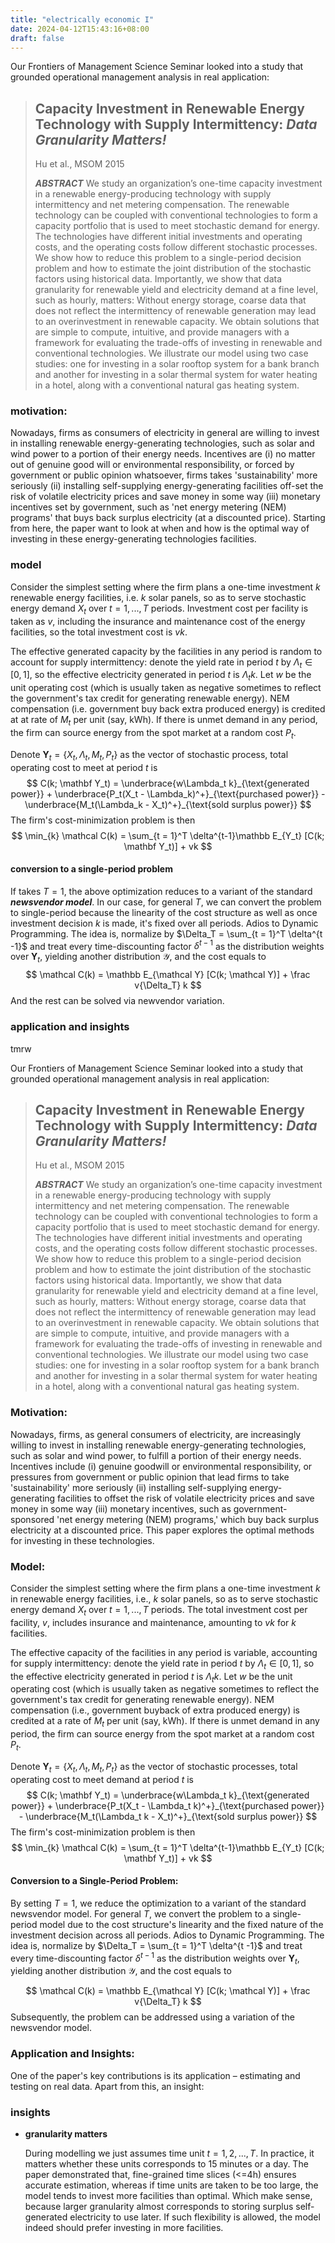 ```yaml
---
title: "electrically economic I"
date: 2024-04-12T15:43:16+08:00
draft: false
---
```


Our Frontiers of Management Science Seminar looked into a study that grounded operational management analysis in real application:

> ## Capacity Investment in Renewable Energy Technology with Supply Intermittency: *Data Granularity Matters!*
>
> Hu et al., MSOM 2015
>
> ***ABSTRACT*** We study an organization’s one-time capacity investment in a renewable energy-producing technology with supply intermittency and net metering compensation. The renewable technology can be coupled with conventional technologies to form a capacity portfolio that is used to meet stochastic demand for energy. The technologies have different initial investments and operating costs, and the operating costs follow different stochastic processes. We show how to reduce this problem to a single-period decision problem and how to estimate the joint distribution of the stochastic factors using historical data. Importantly, we show that data granularity for renewable yield and electricity demand at a fine level, such as hourly, matters: Without energy storage, coarse data that does not reflect the intermittency of renewable generation may lead to an overinvestment in renewable capacity. We obtain solutions that are simple to compute, intuitive, and provide managers with a framework for evaluating the trade-offs of investing in renewable and conventional technologies. We illustrate our model using two case studies: one for investing in a solar rooftop system for a bank branch and another for investing in a solar thermal system for water heating in a hotel, along with a conventional natural gas heating system.

### motivation:

Nowadays, firms as consumers of electricity in general are willing to invest in installing renewable energy-generating technologies, such as solar and wind power to a portion of their energy needs. Incentives are (i) no matter out of genuine good will or environmental responsibility, or forced by government or public opinion whatsoever, firms takes 'sustainability' more seriously (ii) installing self-supplying energy-generating facilities off-set the risk of volatile electricity prices and save money in some way (iii) monetary incentives set by government, such as 'net energy metering (NEM) programs' that buys back surplus electricity (at a discounted price). Starting from here, the paper want to look at when and how is the optimal way of investing in these energy-generating technologies facilities.

### model

Consider the simplest setting where the firm plans a one-time investment $k$  renewable energy facilities, i.e. $k$ solar panels, so as to serve stochastic energy demand $X_t$ over $t = 1, ..., T$ periods. Investment cost per facility is taken as $v$, including the insurance and maintenance cost of the energy facilities, so the total investment cost is $vk$​.

The effective generated capacity by the facilities in any period is random to account for supply intermittency: denote the yield rate in period $t$ by $\Lambda_t\in [0, 1]$, so the effective electricity generated in period $t$ is $\Lambda_t k$. Let $w$ be the unit operating cost (which is usually taken as negative sometimes to reflect the government's tax credit for generating renewable energy). NEM compensation (i.e. government buy back extra produced energy) is credited at at rate of $M_t$ per unit (say, kWh). If there is unmet demand in any period, the firm can source energy from the spot market at a random cost $P_t$.

Denote $\mathbf Y_t = \{X_t, \Lambda_t, M_t, P_t\}$ as the vector of stochastic process, total operating cost to meet at period $t$ is
$$
C(k; \mathbf Y_t) = \underbrace{w\Lambda_t k}_{\text{generated power}} + \underbrace{P_t(X_t - \Lambda_k)^+}_{\text{purchased power}} - \underbrace{M_t(\Lambda_k - X_t)^+}_{\text{sold surplus power}}
$$
The firm's cost-minimization problem is then
$$
\min_{k} \mathcal C(k) = \sum_{t = 1}^T \delta^{t-1}\mathbb E_{Y_t} [C(k; \mathbf Y_t)] + vk
$$

#### conversion to a single-period problem

If takes $T = 1$, the above optimization reduces to a variant of the standard ***newsvendor model***. In our case, for general $T$, we can convert the problem to single-period because the linearity of the cost structure as well as once investment decision $k$ is made, it's fixed over all periods. Adios to Dynamic Programming. The idea is, normalize by $\Delta_T = \sum_{t = 1}^T \delta^{t -1}$ and treat every time-discounting factor $\delta^{t - 1}$ as the distribution weights over $\mathbf Y_t$, yielding another distribution $\mathcal Y$, and the cost equals to
$$
\mathcal C(k) = \mathbb E_{\mathcal Y} [C(k; \mathcal Y)] + \frac v{\Delta_T} k
$$
And the rest can be solved via newvendor variation.

### application and insights

tmrw



Our Frontiers of Management Science Seminar looked into a study that grounded operational management analysis in real application:

> ## Capacity Investment in Renewable Energy Technology with Supply Intermittency: *Data Granularity Matters!*
>
> Hu et al., MSOM 2015
>
> ***ABSTRACT*** We study an organization’s one-time capacity investment in a renewable energy-producing technology with supply intermittency and net metering compensation. The renewable technology can be coupled with conventional technologies to form a capacity portfolio that is used to meet stochastic demand for energy. The technologies have different initial investments and operating costs, and the operating costs follow different stochastic processes. We show how to reduce this problem to a single-period decision problem and how to estimate the joint distribution of the stochastic factors using historical data. Importantly, we show that data granularity for renewable yield and electricity demand at a fine level, such as hourly, matters: Without energy storage, coarse data that does not reflect the intermittency of renewable generation may lead to an overinvestment in renewable capacity. We obtain solutions that are simple to compute, intuitive, and provide managers with a framework for evaluating the trade-offs of investing in renewable and conventional technologies. We illustrate our model using two case studies: one for investing in a solar rooftop system for a bank branch and another for investing in a solar thermal system for water heating in a hotel, along with a conventional natural gas heating system.

### Motivation:

Nowadays, firms, as general consumers of electricity, are increasingly willing to invest in installing renewable energy-generating technologies, such as solar and wind power, to fulfill a portion of their energy needs. Incentives include (i) genuine goodwill or environmental responsibility, or pressures from government or public opinion that lead firms to take 'sustainability' more seriously (ii) installing self-supplying energy-generating facilities to offset the risk of volatile electricity prices and save money in some way (iii) monetary incentives, such as government-sponsored 'net energy metering (NEM) programs,' which buy back surplus electricity at a discounted price. This paper explores the optimal methods for investing in these technologies.

### Model:

Consider the simplest setting where the firm plans a one-time investment $k$ in renewable energy facilities, i.e., $k$ solar panels, so as to serve stochastic energy demand $X_t$ over $t = 1, ..., T$ periods. The total investment cost per facility, $v$, includes insurance and maintenance, amounting to $vk$ for $k$ facilities.

The effective capacity of the facilities in any period is variable, accounting for supply intermittency: denote the yield rate in period $t$ by $\Lambda_t\in [0, 1]$, so the effective electricity generated in period $t$ is $\Lambda_t k$. Let $w$ be the unit operating cost (which is usually taken as negative sometimes to reflect the government's tax credit for generating renewable energy). NEM compensation (i.e., government buyback of extra produced energy) is credited at a rate of $M_t$ per unit (say, kWh). If there is unmet demand in any period, the firm can source energy from the spot market at a random cost $P_t$.

Denote $\mathbf Y_t = \{X_t, \Lambda_t, M_t, P_t\}$ as the vector of stochastic processes, total operating cost to meet demand at period $t$ is
$$
C(k; \mathbf Y_t) = \underbrace{w\Lambda_t k}_{\text{generated power}} + \underbrace{P_t(X_t - \Lambda_t k)^+}_{\text{purchased power}} - \underbrace{M_t(\Lambda_t k - X_t)^+}_{\text{sold surplus power}}
$$
The firm's cost-minimization problem is then
$$
\min_{k} \mathcal C(k) = \sum_{t = 1}^T \delta^{t-1}\mathbb E_{Y_t} [C(k; \mathbf Y_t)] + vk
$$

#### Conversion to a Single-Period Problem:

By setting $T = 1$, we reduce the optimization to a variant of the standard newsvendor model. For general $T$​, we convert the problem to a single-period model due to the cost structure's linearity and the fixed nature of the investment decision across all periods. Adios to Dynamic Programming. The idea is, normalize by $\Delta_T = \sum_{t = 1}^T \delta^{t -1}$ and treat every time-discounting factor $\delta^{t - 1}$ as the distribution weights over $\mathbf Y_t$, yielding another distribution $\mathcal Y$, and the cost equals to

$$
\mathcal C(k) = \mathbb E_{\mathcal Y} [C(k; \mathcal Y)] + \frac v{\Delta_T} k
$$
Subsequently, the problem can be addressed using a variation of the newsvendor model.

### Application and Insights:

One of the paper's key contributions is its application – estimating and testing on real data. Apart from this, an insight:

### insights

- **granularity matters** 

    During modelling we just assumes time unit $t = 1, 2, ..., T$. In practice, it matters whether these units corresponds to 15 minutes or a day. The paper demonstrated that, fine-grained time slices (<=4h) ensures accurate estimation, whereas if time units are taken to be too large, the model tends to invest more facilities than optimal. Which make sense, because larger granularity almost corresponds to storing surplus self-generated electricity to use later. If such flexibility is allowed, the model indeed should prefer investing in more facilities.
